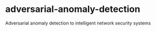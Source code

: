 # adversarial-anomaly-detection
Adversarial anomaly detection to intelligent network security systems 
